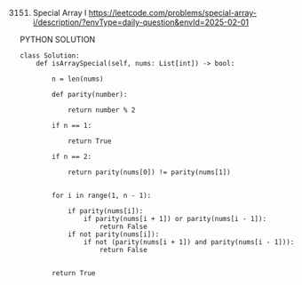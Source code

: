 3151. Special Array I
https://leetcode.com/problems/special-array-i/description/?envType=daily-question&envId=2025-02-01

PYTHON SOLUTION
```
class Solution:
    def isArraySpecial(self, nums: List[int]) -> bool:
        
        n = len(nums)

        def parity(number):

            return number % 2
        
        if n == 1:

            return True
        
        if n == 2:

            return parity(nums[0]) != parity(nums[1])

        
        for i in range(1, n - 1):

            if parity(nums[i]):
                if parity(nums[i + 1]) or parity(nums[i - 1]):
                    return False
            if not parity(nums[i]):
                if not (parity(nums[i + 1]) and parity(nums[i - 1])):
                    return False
                    

        return True 
```

